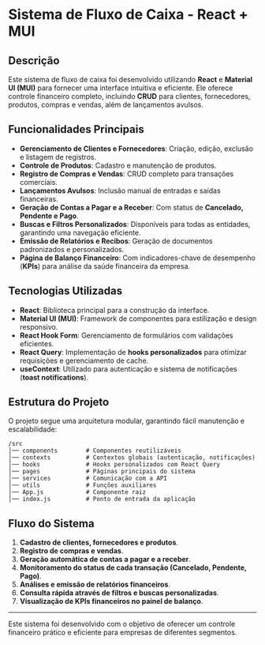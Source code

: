 # Sistema de Fluxo de Caixa - React + MUI

## Descrição

Este sistema de fluxo de caixa foi desenvolvido utilizando **React** e **Material UI (MUI)** para fornecer uma interface intuitiva e eficiente. Ele oferece controle financeiro completo, incluindo **CRUD** para clientes, fornecedores, produtos, compras e vendas, além de lançamentos avulsos. 

## Funcionalidades Principais

- **Gerenciamento de Clientes e Fornecedores**: Criação, edição, exclusão e listagem de registros.
- **Controle de Produtos**: Cadastro e manutenção de produtos.
- **Registro de Compras e Vendas**: CRUD completo para transações comerciais.
- **Lançamentos Avulsos**: Inclusão manual de entradas e saídas financeiras.
- **Geração de Contas a Pagar e a Receber**: Com status de **Cancelado, Pendente e Pago**.
- **Buscas e Filtros Personalizados**: Disponíveis para todas as entidades, garantindo uma navegação eficiente.
- **Emissão de Relatórios e Recibos**: Geração de documentos padronizados e personalizados.
- **Página de Balanço Financeiro**: Com indicadores-chave de desempenho (**KPIs**) para análise da saúde financeira da empresa.

## Tecnologias Utilizadas

- **React**: Biblioteca principal para a construção da interface.
- **Material UI (MUI)**: Framework de componentes para estilização e design responsivo.
- **React Hook Form**: Gerenciamento de formulários com validações eficientes.
- **React Query**: Implementação de **hooks personalizados** para otimizar requisições e gerenciamento de cache.
- **useContext**: Utilizado para autenticação e sistema de notificações (**toast notifications**).

## Estrutura do Projeto

O projeto segue uma arquitetura modular, garantindo fácil manutenção e escalabilidade:

```
/src
│── components        # Componentes reutilizáveis
│── contexts          # Contextos globais (autenticação, notificações)
│── hooks             # Hooks personalizados com React Query
│── pages             # Páginas principais do sistema
│── services          # Comunicação com a API
│── utils             # Funções auxiliares
│── App.js            # Componente raiz
│── index.js          # Ponto de entrada da aplicação
```

## Fluxo do Sistema

1. **Cadastro de clientes, fornecedores e produtos**.
2. **Registro de compras e vendas**.
3. **Geração automática de contas a pagar e a receber**.
4. **Monitoramento do status de cada transação (Cancelado, Pendente, Pago)**.
5. **Análises e emissão de relatórios financeiros**.
6. **Consulta rápida através de filtros e buscas personalizadas**.
7. **Visualização de KPIs financeiros no painel de balanço**.

---

Este sistema foi desenvolvido com o objetivo de oferecer um controle financeiro prático e eficiente para empresas de diferentes segmentos.
